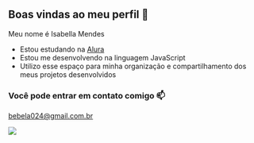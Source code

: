## Boas vindas ao meu perfil 🤍

Meu nome é Isabella Mendes

- Estou estudando na [Alura](https://www.alura.com.br)
- Estou me desenvolvendo na linguagem JavaScript
- Utilizo esse espaço para minha organização e compartilhamento dos meus projetos desenvolvidos

### Você pode entrar em contato comigo 📫

bebela024@gmail.com.br

![](https://media.tenor.com/hG6T6raQHpQAAAAM/follow-the-leader-minions.gif)
